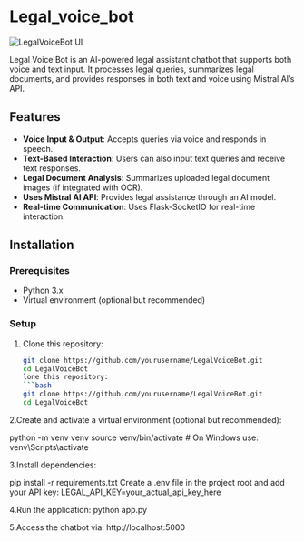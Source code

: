 # Legal_voice_bot
![LegalVoiceBot UI](assets/bot-ui.jpg)


Legal Voice Bot is an AI-powered legal assistant chatbot that supports both voice and text input. It processes legal queries, summarizes legal documents, and provides responses in both text and voice using Mistral AI’s API.  

## Features  
- **Voice Input & Output**: Accepts queries via voice and responds in speech.  
- **Text-Based Interaction**: Users can also input text queries and receive text responses.  
- **Legal Document Analysis**: Summarizes uploaded legal document images (if integrated with OCR).  
- **Uses Mistral AI API**: Provides legal assistance through an AI model.  
- **Real-time Communication**: Uses Flask-SocketIO for real-time interaction.  

## Installation  

### Prerequisites  
- Python 3.x  
- Virtual environment (optional but recommended)  

### Setup  

1. Clone this repository:  
   ```bash
   git clone https://github.com/yourusername/LegalVoiceBot.git
   cd LegalVoiceBot
   lone this repository:  
   ```bash
   git clone https://github.com/yourusername/LegalVoiceBot.git
   cd LegalVoiceBot
2.Create and activate a virtual environment (optional but recommended):

python -m venv venv
source venv/bin/activate  # On Windows use: venv\Scripts\activate

3.Install dependencies:
 
pip install -r requirements.txt
Create a .env file in the project root and add your API key:
LEGAL_API_KEY=your_actual_api_key_here

4.Run the application:
python app.py

5.Access the chatbot via:
http://localhost:5000
